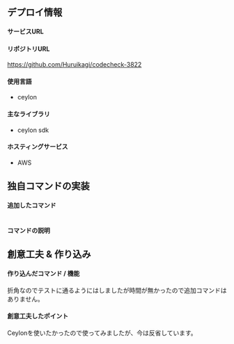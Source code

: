## デプロイ情報
#### サービスURL

#### リポジトリURL
https://github.com/Huruikagi/codecheck-3822

#### 使用言語
- ceylon

#### 主なライブラリ
- ceylon sdk

####  ホスティングサービス
- AWS

## 独自コマンドの実装
#### 追加したコマンド
```
```

#### コマンドの説明

## 創意工夫 & 作り込み
#### 作り込んだコマンド / 機能
折角なのでテストに通るようにはしましたが時間が無かったので追加コマンドはありません。

#### 創意工夫したポイント
Ceylonを使いたかったので使ってみましたが、今は反省しています。
